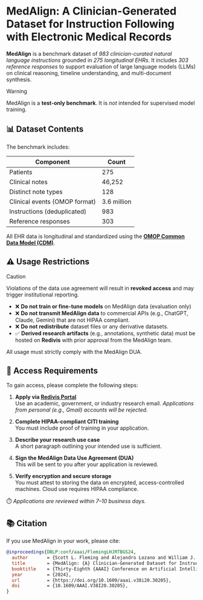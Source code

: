 # MedAlign: A Clinician-Generated Dataset for Instruction Following with Electronic Medical Records

**MedAlign** is a benchmark dataset of *983 clinician-curated natural language instructions* grounded in *275 longitudinal EHRs*. It includes *303 reference responses* to support evaluation of large language models (LLMs) on clinical reasoning, timeline understanding, and multi-document synthesis.

> [!WARNING]  
> MedAlign is a **test-only benchmark**. It is *not* intended for supervised model training.

## 📊 Dataset Contents

The benchmark includes:

| Component                        | Count        |
|----------------------------------|--------------|
| Patients                         | 275          |
| Clinical notes                   | 46,252       |
| Distinct note types              | 128          |
| Clinical events (OMOP format)    | 3.6 million  |
| Instructions (deduplicated)      | 983          |
| Reference responses              | 303          |

All EHR data is longitudinal and standardized using the **[OMOP Common Data Model (CDM)](https://www.ohdsi.org/data-standardization/)**.


## ⚠️ Usage Restrictions

> [!CAUTION]  
> Violations of the data use agreement will result in **revoked access** and may trigger institutional reporting.

- ❌ **Do not train or fine-tune models** on MedAlign data (evaluation only)
- ❌ **Do not transmit MedAlign data** to commercial APIs (e.g., ChatGPT, Claude, Gemini) that are not HIPAA compliant.
- ❌ **Do not redistribute** dataset files or any derivative datasets.
- ✅ **Derived research artifacts** (e.g., annotations, synthetic data) must be hosted on **Redivis** with prior approval from the MedAlign team.

All usage must strictly comply with the MedAlign DUA.


## 🔐 Access Requirements

To gain access, please complete the following steps:

1. **Apply via [Redivis Portal](https://redivis.com/datasets/48nr-frxd97exb)**  
   Use an academic, government, or industry research email. *Applications from personal (e.g., Gmail) accounts will be rejected.*

2. **Complete HIPAA-compliant CITI training**  
   You must include proof of training in your application.

3. **Describe your research use case**  
   A short paragraph outlining your intended use is sufficient.

4. **Sign the MedAlign Data Use Agreement (DUA)**  
   This will be sent to you after your application is reviewed.

5. **Verify encryption and secure storage**  
   You must attest to storing the data on encrypted, access-controlled machines. Cloud use requires HIPAA compliance.

⏱️ *Applications are reviewed within 7–10 business days.*

## 📚 Citation

If you use MedAlign in your work, please cite:

```bibtex
@inproceedings{DBLP:conf/aaai/FlemingLHJRTBGS24,
  author       = {Scott L. Fleming and Alejandro Lozano and William J. Haberkorn and Jenelle A. Jindal and Eduardo Reis and Rahul Thapa and Louis Blankemeier and Julian Z. Genkins and Ethan Steinberg and Ashwin Nayak and Birju S. Patel and Chia{-}Chun Chiang and Alison Callahan and Zepeng Huo and Sergios Gatidis and Scott J. Adams and Oluseyi Fayanju and Shreya J. Shah and Thomas Savage and Ethan Goh and Akshay S. Chaudhari and Nima Aghaeepour and Christopher D. Sharp and Michael A. Pfeffer and Percy Liang and Jonathan H. Chen and Keith E. Morse and Emma P. Brunskill and Jason A. Fries and Nigam H. Shah},
  title        = {MedAlign: {A} Clinician-Generated Dataset for Instruction Following with Electronic Medical Records},
  booktitle    = {Thirty-Eighth {AAAI} Conference on Artificial Intelligence},
  year         = {2024},
  url          = {https://doi.org/10.1609/aaai.v38i20.30205},
  doi          = {10.1609/AAAI.V38I20.30205},
}
```
